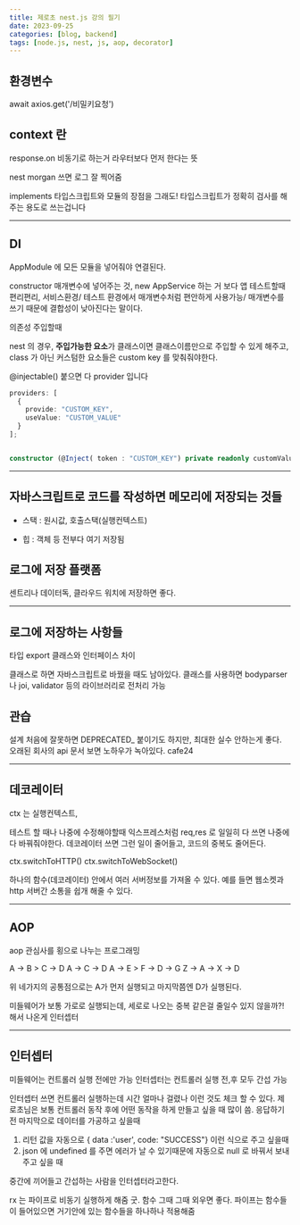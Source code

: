 ```yaml
---
title: 제로초 nest.js 강의 필기
date: 2023-09-25
categories: [blog, backend]
tags: [node.js, nest, js, aop, decorator]
---
```


## 환경변수

await axios.get('/비밀키요청')

## context 란

response.on 비동기로 하는거 라우터보다 먼저 한다는 뜻

nest morgan 쓰면 로그 잘 찍어줌

implements 타입스크립트와 모듈의 장점을 그래도! 타입스크립트가 정확히 검사를 해주는 용도로 쓰는겁니다

---

## DI

AppModule 에 모든 모듈을 넣어줘야 연결된다.

constructor 매개변수에 넣어주는 것, new AppService 하는 거 보다 앱 테스트할때 편리편리, 서비스환경/ 테스트 환경에서 매개변수처럼 편안하게 사용가능/ 매개변수를 쓰기 때문에 결합성이 낮아진다는 말이다.

의존성 주입할때

nest 의 경우,
**주입가능한 요소**가 클래스이면 클래스이름만으로 주입할 수 있게 해주고, class 가 아닌 커스텀한 요소들은 custom key 를 맞춰줘야한다.

@injectable() 붙으면 다 provider 입니다

```ts
providers: [
  {
    provide: "CUSTOM_KEY",
    useValue: "CUSTOM_VALUE"
  }
];
```

```ts

constructor (@Inject( token : "CUSTOM_KEY") private readonly customValue){}
```

---

## 자바스크립트로 코드를 작성하면 메모리에 저장되는 것들

- 스택 : 원시값, 호출스택(실행컨텍스트)

- 힙 : 객체 등 전부다 여기 저장됨

## 로그에 저장 플랫폼

센트리나 데이터독, 클라우드 워치에 저장하면 좋다.

---

## 로그에 저장하는 사항들

타입 export 클래스와 인터페이스 차이

클래스로 하면 자바스크립트로 바꿨을 때도 남아있다.
클래스를 사용하면 bodyparser 나 joi, validator 등의 라이브러리로 전처리 가능

## 관습

설계 처음에 잘못하면 DEPRECATED\_ 붙이기도 하지만, 최대한 실수 안하는게 좋다.
오래된 회사의 api 문서 보면 노하우가 녹아있다. cafe24

---

## 데코레이터

ctx 는 실행컨텍스트,

테스트 할 때나 나중에 수정해야할때 익스프레스처럼 req,res 로 일일히 다 쓰면 나중에 다 바꿔줘야한다.
데코레이터 쓰면 그런 일이 줄어들고, 코드의 중복도 줄어든다.

ctx.switchToHTTP()
ctx.switchToWebSocket()

하나의 함수(데코레이터) 안에서 여러 서버정보를 가져올 수 있다. 예를 들면 웹소켓과 http 서버간 소통을 쉽개 해줄 수 있다.

---

## AOP

aop 관심사를 횡으로 나누는 프로그래밍

A -> B > C -> D
A -> C -> D
A -> E > F -> D -> G
Z -> A -> X -> D

위 네가지의 공통점으로는 A가 먼저 실행되고 마지막쯤엔 D가 실행된다.

미들웨어가 보통 가로로 실행되는데, 세로로 나오는 중복 같은걸 줄일수 있지 않을까?! 해서 나온게 인터셉터

---

## 인터셉터

미들웨어는 컨트롤러 실행 전에만 가능
인터셉터는 컨트롤러 실행 전,후 모두 간섭 가능

인터셉터 쓰면 컨트롤러 실행하는데 시간 얼마나 걸렸나 이런 것도 체크 할 수 있다.
제로초님은 보통 컨트롤러 동작 후에 어떤 동작을 하게 만들고 싶을 때 많이 씀.
응답하기 전 마지막으로 데이터를 가공하고 싶을때

1. 리턴 값을 자동으로 { data :'user', code: "SUCCESS"} 이런 식으로 주고 싶을때
2. json 에 undefined 를 주면 에러가 날 수 있기때문에 자동으로 null 로 바꿔서 보내주고 싶을 때

중간에 끼어들고 간섭하는 사람을 인터셉터라고한다.

rx 는 파이프로 비동기 실행하게 해줌 굿. 함수 그때 그때 외우면 좋다.
파이프는 함수들이 들어있으면 거기안에 있는 함수들을 하나하나 적용해줌
